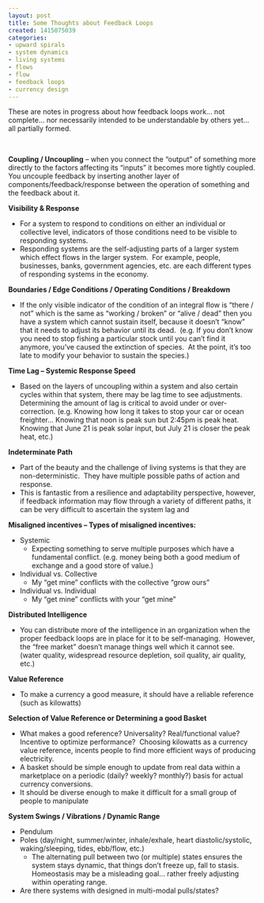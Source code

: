 ```yaml
---
layout: post
title: Some Thoughts about Feedback Loops
created: 1415075039
categories:
- upward spirals
- system dynamics
- living systems
- flows
- flow
- feedback loops
- currency design
---
```

<p>These are notes in progress about how feedback loops work... not complete... nor necessarily intended to be understandable by others yet... all partially formed.&nbsp;</p><p>&nbsp;</p><p><strong>Coupling / Uncoupling</strong> &ndash; when you connect the &ldquo;output&rdquo; of something more directly to the factors affecting its &ldquo;inputs&rdquo; it becomes more tightly coupled.&nbsp; You uncouple feedback by inserting another layer of components/feedback/response between the operation of something and the feedback about it.</p><p><strong>Visibility &amp; Response</strong></p><ul><li>For a system to respond to conditions on either an individual or collective level, indicators of those conditions need to be visible to responding systems.</li><li>Responding systems are the self-adjusting parts of a larger system which effect flows in the larger system.&nbsp; For example, people, businesses, banks, government agencies, etc. are each different types of responding systems in the economy.</li></ul><p><strong>Boundaries / Edge Conditions / Operating Conditions / Breakdown</strong></p><ul><li>If the only visible indicator of the condition of an integral flow is &ldquo;there / not&rdquo; which is the same as &ldquo;working / broken&rdquo; or &ldquo;alive / dead&rdquo; then you have a system which cannot sustain itself, because it doesn&rsquo;t &ldquo;know&rdquo; that it needs to adjust its behavior until its dead.&nbsp; (e.g. If you don&rsquo;t know you need to stop fishing a particular stock until you can&rsquo;t find it anymore, you&rsquo;ve caused the extinction of species.&nbsp; At the point, it&rsquo;s too late to modify your behavior to sustain the species.)</li></ul><p><strong>Time Lag &ndash; Systemic Response Speed</strong></p><ul><li>Based on the layers of uncoupling within a system and also certain cycles within that system, there may be lag time to see adjustments.&nbsp; Determining the amount of lag is critical to avoid under or over-correction. (e.g. Knowing how long it takes to stop your car or ocean freighter&hellip; Knowing that noon is peak sun but 2:45pm is peak heat.&nbsp; Knowing that June 21 is peak solar input, but July 21 is closer the peak heat, etc.)</li></ul><p><strong>Indeterminate Path</strong></p><ul><li>Part of the beauty and the challenge of living systems is that they are non-deterministic.&nbsp; They have multiple possible paths of action and response.</li><li>This is fantastic from a resilience and adaptability perspective, however, if feedback information may flow through a variety of different paths, it can be very difficult to ascertain the system lag and</li></ul><p><strong>Misaligned incentives &ndash; Types of misaligned incentives:</strong></p><ul><li>Systemic<ul><li>Expecting something to serve multiple purposes which have a fundamental conflict. (e.g. money being both a good medium of exchange and a good store of value.)</li></ul></li><li>Individual vs. Collective<ul><li>My &ldquo;get mine&rdquo; conflicts with the collective &ldquo;grow ours&rdquo;</li></ul></li><li>Individual vs. Individual<ul><li>My &ldquo;get mine&rdquo; conflicts with your &ldquo;get mine&rdquo;</li></ul></li></ul><p><strong>Distributed Intelligence</strong></p><ul><li>You can distribute more of the intelligence in an organization when the proper feedback loops are in place for it to be self-managing.&nbsp; However, the &ldquo;free market&rdquo; doesn&rsquo;t manage things well which it cannot see. (water quality, widespread resource depletion, soil quality, air quality, etc.)</li></ul><p><strong>Value Reference</strong></p><ul><li>To make a currency a good measure, it should have a reliable reference (such as kilowatts)</li></ul><p><strong>Selection of Value Reference or Determining a good Basket</strong></p><ul><li>What makes a good reference? Universality? Real/functional value?&nbsp; Incentive to optimize performance?&nbsp; Choosing kilowatts as a currency value reference, incents people to find more efficient ways of producing electricity.</li><li>A basket should be simple enough to update from real data within a marketplace on a periodic (daily? weekly? monthly?) basis for actual currency conversions.</li><li>It should be diverse enough to make it difficult for a small group of people to manipulate</li></ul><p><strong>System Swings / Vibrations / Dynamic Range</strong></p><ul><li>Pendulum</li><li>Poles (day/night, summer/winter, inhale/exhale, heart diastolic/systolic, waking/sleeping, tides, ebb/flow, etc.)<ul><li>The alternating pull between two (or multiple) states ensures the system stays dynamic, that things don&rsquo;t freeze up, fall to stasis.&nbsp; Homeostasis may be a misleading goal&hellip; rather freely adjusting within operating range.</li></ul></li><li>Are there systems with designed in multi-modal pulls/states?</li></ul>
